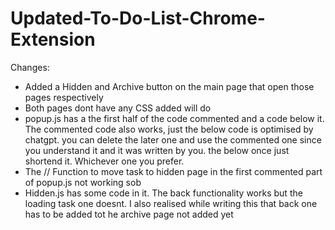 # Updated-To-Do-List-Chrome-Extension

Changes:
- Added a Hidden and Archive button on the main page that open those pages respectively
- Both pages dont have any CSS added will do
- popup.js has a the first half of the code commented and a code below it. The commented code also works, just the below code is optimised by chatgpt. you can delete the later one and use the commented one since you understand it and it was written by you. the below once just shortend it. Whichever one you prefer.
- The // Function to move task to hidden page in the first commented part of popup.js not working sob
- Hidden.js has some code in it. The back functionality works but the loading task one doesnt. I also realised while writing this that back one has to be added tot he archive page not added yet

